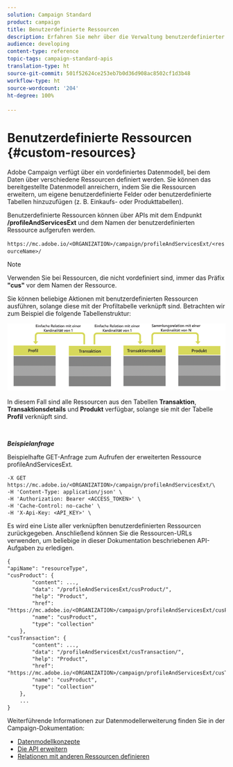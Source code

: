 ```yaml
---
solution: Campaign Standard
product: campaign
title: Benutzerdefinierte Ressourcen
description: Erfahren Sie mehr über die Verwaltung benutzerdefinierter Ressourcen mit APIs.
audience: developing
content-type: reference
topic-tags: campaign-standard-apis
translation-type: ht
source-git-commit: 501f52624ce253eb7b0d36d908ac8502cf1d3b48
workflow-type: ht
source-wordcount: '204'
ht-degree: 100%

---
```



# Benutzerdefinierte Ressourcen {#custom-resources}

Adobe Campaign verfügt über ein vordefiniertes Datenmodell, bei dem Daten über verschiedene Ressourcen definiert werden. Sie können das bereitgestellte Datenmodell anreichern, indem Sie die Ressourcen erweitern, um eigene benutzerdefinierte Felder oder benutzerdefinierte Tabellen hinzuzufügen (z. B. Einkaufs- oder Produkttabellen).

Benutzerdefinierte Ressourcen können über APIs mit dem Endpunkt **/profileAndServicesExt** und dem Namen der benutzerdefinierten Ressource aufgerufen werden.

`https://mc.adobe.io/<ORGANIZATION>/campaign/profileAndServicesExt/<resourceName>/`

>[!NOTE]
>
>Verwenden Sie bei Ressourcen, die nicht vordefiniert sind, immer das Präfix <b>&quot;cus&quot;</b> vor dem Namen der Ressource.

Sie können beliebige Aktionen mit benutzerdefinierten Ressourcen ausführen, solange diese mit der Profiltabelle verknüpft sind. Betrachten wir zum Beispiel die folgende Tabellenstruktur:

![Alternativtext](assets/cusresources.png)

In diesem Fall sind alle Ressourcen aus den Tabellen **Transaktion**, **Transaktionsdetails** und **Produkt** verfügbar, solange sie mit der Tabelle **Profil** verknüpft sind.

<br/>

***Beispielanfrage***

Beispielhafte GET-Anfrage zum Aufrufen der erweiterten Ressource profileAndServicesExt.

```
-X GET https://mc.adobe.io/<ORGANIZATION>/campaign/profileAndServicesExt/\
-H 'Content-Type: application/json' \
-H 'Authorization: Bearer <ACCESS_TOKEN>' \
-H 'Cache-Control: no-cache' \
-H 'X-Api-Key: <API_KEY>' \
```

Es wird eine Liste aller verknüpften benutzerdefinierten Ressourcen zurückgegeben. Anschließend können Sie die Ressourcen-URLs verwenden, um beliebige in dieser Dokumentation beschriebenen API-Aufgaben zu erledigen.

```
{
"apiName": "resourceType",
"cusProduct": {
        "content": ...,
        "data": "/profileAndServicesExt/cusProduct/",
        "help": "Product",
        "href": "https://mc.adobe.io/<ORGANIZATION>/campaign/profileAndServicesExt/cusProduct/metadata",
        "name": "cusProduct",
        "type": "collection"
    },
"cusTransaction": {
        "content": ...,
        "data": "/profileAndServicesExt/cusTransaction/",
        "help": "Product",
        "href": "https://mc.adobe.io/<ORGANIZATION>/campaign/profileAndServicesExt/cusTransaction/metadata",
        "name": "cusProduct",
        "type": "collection"
    },
    ...
}
```

Weiterführende Informationen zur Datenmodellerweiterung finden Sie in der Campaign-Dokumentation:

* [Datenmodellkonzepte](../../developing/using/data-model-concepts.md)
* [Die API erweitern](../../developing/using/about-extending-the-api.md)
* [Relationen mit anderen Ressourcen definieren](https://helpx.adobe.com/de/campaign/standard/developing/using/configuring-the-resource-s-data-structure.html#defining-links-with-other-resources)
